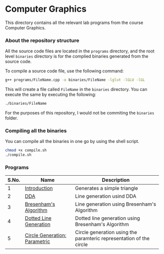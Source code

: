 # Computer Graphics

This directory contains all the relevant lab programs from the course Computer Graphics.

### About the repository structure

All the source code files are located in the `programs` directory, and the root level `binaries` directory is for the complied binaries generated from the source code.

To compile a source code file, use the following command:

```bash
g++ programs/FileName.cpp -o binaries/FileName -lglut -lGLU -lGL
```

This will create a file called `FileName` in the `binaries` directory. You can execute the same by executing the following:

```bash
./binaries/FileName
```

For the purposes of this repository, I would not be commiting the `binaries` folder.

### Compiling all the binaries

You can compile all the binaries in one go by using the shell script.

```bash
chmod +x compile.sh
./compile.sh
```

### Programs

| S.No. | Name                                                                | Description                                                         |
| ----- | ------------------------------------------------------------------- | ------------------------------------------------------------------- |
| 1     | [Introduction](./programs/01-Intro.cpp)                             | Generates a simple triangle                                         |
| 2     | [DDA](./programs/02-LineUsingDDA.cpp)                               | Line generation usind DDA                                           |
| 3     | [Bresenham's Algorithm](./programs/03-Bresenham.cpp)                | Line generation using Bresenham's Algorithm                         |
| 4     | [Dotted Line Generation](./programs/04-DashedLine.cpp)              | Dotted line generation using Bresenham's Algorithm                  |
| 5     | [Circle Generation: Parametric](./programs/05-CircleParametric.cpp) | Circle generation using the paramteric representation of the circle |
